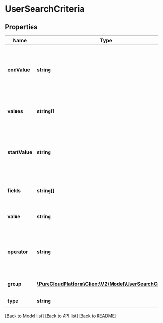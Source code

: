 # UserSearchCriteria

## Properties
Name | Type | Description | Notes
------------ | ------------- | ------------- | -------------
**endValue** | **string** | The end value of the range. This field is used for range search types. | [optional] 
**values** | **string[]** | A list of values for the search to match against | [optional] 
**startValue** | **string** | The start value of the range. This field is used for range search types. | [optional] 
**fields** | **string[]** | Field names to search against | [optional] 
**value** | **string** | A value for the search to match against | [optional] 
**operator** | **string** | How to apply this search criteria against other criteria | [optional] 
**group** | [**\PureCloudPlatform\Client\V2\Model\UserSearchCriteria[]**](UserSearchCriteria.md) | Groups multiple conditions | [optional] 
**type** | **string** | Search Type | 

[[Back to Model list]](../README.md#documentation-for-models) [[Back to API list]](../README.md#documentation-for-api-endpoints) [[Back to README]](../README.md)


